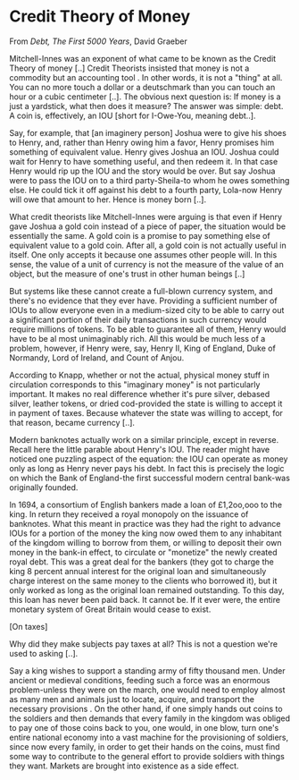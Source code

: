 # Credit Theory of Money

From *Debt, The First 5000 Years*, David Graeber

Mitchell-Innes was an exponent of what came to be known as the Credit
Theory of money [..] Credit Theorists insisted that money is not a
commodity but an accounting tool . In other words, it is not a "thing"
at all. You can no more touch a dollar or a deutschmark than you can
touch an hour or a cubic centimeter [..]. The obvious next question
is: If money is a just a yardstick, what then does it measure? The
answer was simple: debt. A coin is, effec­tively, an IOU [short for
I-Owe-You, meaning debt..].

Say, for example, that [an imaginery person] Joshua were to give his
shoes to Henry, and, rather than Henry owing him a fa­vor, Henry
promises him something of equivalent value. Henry gives Joshua an
IOU. Joshua could wait for Henry to have something use­ful, and then
redeem it. In that case Henry would rip up the IOU and the story would
be over. But say Joshua were to pass the IOU on to a third
party-Sheila-to whom he owes something else. He could tick it off
against his debt to a fourth party, Lola-now Henry will owe that
amount to her. Hence is money born [..].

What credit theorists like Mitchell-Innes were arguing is that even if
Henry gave Joshua a gold coin instead of a piece of paper, the
situ­ation would be essentially the same. A gold coin is a promise to
pay something else of equivalent value to a gold coin. After all, a
gold coin is not actually useful in itself. One only accepts it
because one assumes other people will. In this sense, the value of a
unit of currency is not the measure of the value of an object, but the
measure of one's trust in other human beings [..]

But systems like these cannot create a full-blown currency system, and
there's no evidence that they ever have. Providing a sufficient number
of IOUs to allow everyone even in a medium-sized city to be able to
carry out a significant portion of their daily transactions in such
cur­rency would require millions of tokens. To be able to guarantee
all of them, Henry would have to be al most unimaginably rich. All
this would be much less of a problem, however, if Henry were, say,
Henry II, King of England, Duke of Normandy, Lord of Ireland, and
Count of Anjou.

According to Knapp, whether or not the actual, physical money stuff in
circulation corresponds to this "imaginary money" is not par­ticularly
important. It makes no real difference whether it's pure sil­ver,
debased silver, leather tokens, or dried cod-provided the state is
willing to accept it in payment of taxes. Because whatever the state
was willing to accept, for that reason, became currency [..].

Modern banknotes actually work on a similar principle, except in
reverse. Recall here the little parable about Henry's IOU. The reader
might have noticed one puzzling aspect of the equation: the IOU can
operate as money only as long as Henry never pays his debt. In fact
this is precisely the logic on which the Bank of England-the first
successful modern central bank-was originally founded.

In 1694, a consortium of English bankers made a loan of £1,2oo,ooo to
the king. In return they received a royal monopoly on the issuance of
banknotes. What this meant in practice was they had the right to
advance IOUs for a portion of the money the king now owed them to any
inhabitant of the kingdom willing to borrow from them, or willing to
deposit their own money in the bank-in effect, to circulate or
"monetize" the newly created royal debt. This was a great deal for the
bankers (they got to charge the king 8 percent annual interest for the
original loan and simultaneously charge interest on the same money to
the clients who borrowed it), but it only worked as long as the
original loan remained outstanding. To this day, this loan has never
been paid back. It cannot be. If it ever were, the entire monetary
system of Great Britain would cease to exist.

[On taxes]

Why did they make subjects pay taxes at all? This is not a question
we're used to asking [..].

Say a king wishes to support a stand­ing army of fifty thousand
men. Under ancient or medieval conditions, feeding such a force was an
enormous problem-unless they were on the march, one would need to
employ almost as many men and ani­mals just to locate, acquire, and
transport the necessary provisions . On the other hand, if one simply
hands out coins to the soldiers and then demands that every family in
the kingdom was obliged to pay one of those coins back to you, one
would, in one blow, turn one's entire national economy into a vast
machine for the provisioning of soldiers, since now every family, in
order to get their hands on the coins, must find some way to
contribute to the general effort to provide soldiers with things they
want. Markets are brought into existence as a side effect.















